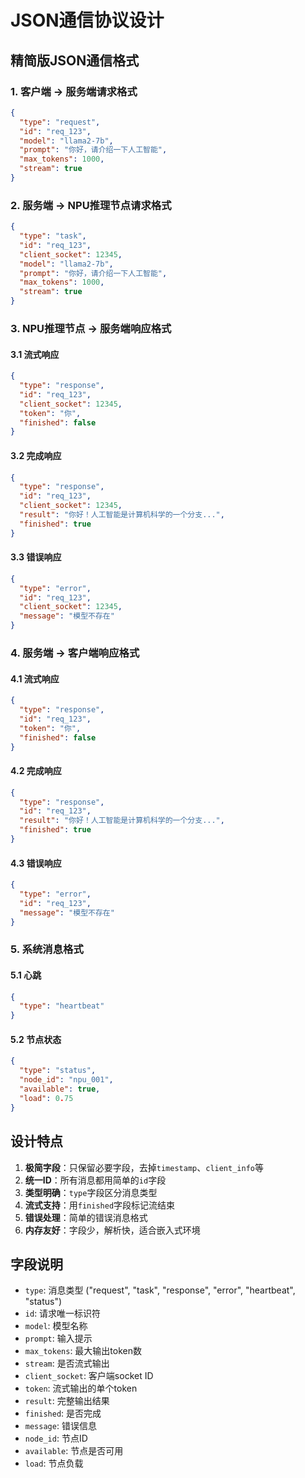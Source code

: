 # JSON通信协议设计

## 精简版JSON通信格式

### 1. 客户端 → 服务端请求格式

```json
{
  "type": "request",
  "id": "req_123",
  "model": "llama2-7b",
  "prompt": "你好，请介绍一下人工智能",
  "max_tokens": 1000,
  "stream": true
}
```

### 2. 服务端 → NPU推理节点请求格式

```json
{
  "type": "task",
  "id": "req_123",
  "client_socket": 12345,
  "model": "llama2-7b",
  "prompt": "你好，请介绍一下人工智能",
  "max_tokens": 1000,
  "stream": true
}
```

### 3. NPU推理节点 → 服务端响应格式

#### 3.1 流式响应
```json
{
  "type": "response",
  "id": "req_123",
  "client_socket": 12345,
  "token": "你",
  "finished": false
}
```

#### 3.2 完成响应
```json
{
  "type": "response",
  "id": "req_123",
  "client_socket": 12345,
  "result": "你好！人工智能是计算机科学的一个分支...",
  "finished": true
}
```

#### 3.3 错误响应
```json
{
  "type": "error",
  "id": "req_123",
  "client_socket": 12345,
  "message": "模型不存在"
}
```

### 4. 服务端 → 客户端响应格式

#### 4.1 流式响应
```json
{
  "type": "response",
  "id": "req_123",
  "token": "你",
  "finished": false
}
```

#### 4.2 完成响应
```json
{
  "type": "response",
  "id": "req_123",
  "result": "你好！人工智能是计算机科学的一个分支...",
  "finished": true
}
```

#### 4.3 错误响应
```json
{
  "type": "error",
  "id": "req_123",
  "message": "模型不存在"
}
```

### 5. 系统消息格式

#### 5.1 心跳
```json
{
  "type": "heartbeat"
}
```

#### 5.2 节点状态
```json
{
  "type": "status",
  "node_id": "npu_001",
  "available": true,
  "load": 0.75
}
```

## 设计特点

1. **极简字段**：只保留必要字段，去掉`timestamp`、`client_info`等
2. **统一ID**：所有消息都用简单的`id`字段
3. **类型明确**：`type`字段区分消息类型
4. **流式支持**：用`finished`字段标记流结束
5. **错误处理**：简单的错误消息格式
6. **内存友好**：字段少，解析快，适合嵌入式环境

## 字段说明

- `type`: 消息类型 ("request", "task", "response", "error", "heartbeat", "status")
- `id`: 请求唯一标识符
- `model`: 模型名称
- `prompt`: 输入提示
- `max_tokens`: 最大输出token数
- `stream`: 是否流式输出
- `client_socket`: 客户端socket ID
- `token`: 流式输出的单个token
- `result`: 完整输出结果
- `finished`: 是否完成
- `message`: 错误信息
- `node_id`: 节点ID
- `available`: 节点是否可用
- `load`: 节点负载 